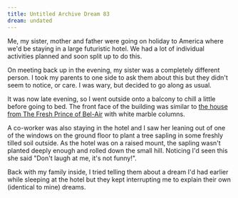 ```yaml
---
title: Untitled Archive Dream 83
dream: undated
---
```


Me, my sister, mother and father were going on holiday to America where we'd be staying in a large futuristic hotel. We had a lot of individual activities planned and soon split up to do this.

On meeting back up in the evening, my sister was a completely different person. I took my parents to one side to ask them about this but they didn't seem to notice, or care. I was wary, but decided to go along as usual.

It was now late evening, so I went outside onto a balcony to chill a little before going to bed. The front face of the building was similar to [the house from The Fresh Prince of Bel-Air](https://i.pinimg.com/originals/34/ce/f9/34cef9e885c03695ba2779bd6db364ca.png) with white marble columns.

A co-worker <!-- LS --> was also staying in the hotel and I saw her leaning out of one of the windows on the ground floor to plant a tree sapling in some freshly tilled soil outside. As the hotel was on a raised mount, the sapling wasn't planted deeply enough and rolled down the small hill. Noticing I'd seen this she said "Don't laugh at me, it's not funny!".

Back with my family inside, I tried telling them about a dream I'd had earlier while sleeping at the hotel but they kept interrupting me to explain their own (identical to mine) dreams.